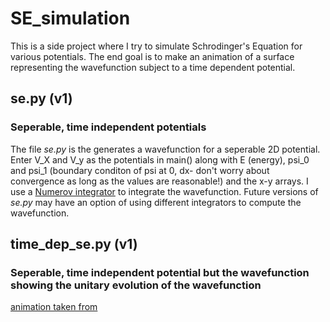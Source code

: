 # SE_simulation
This is a side project where I try to simulate Schrodinger's Equation for various potentials. The end goal is to make an animation of a surface representing the wavefunction subject to a time dependent potential.  

## se.py (v1)
### Seperable, time independent potentials
The file *se.py* is the generates a wavefunction for a seperable 2D potential. Enter V_X and V_y as the potentials in main() along with E (energy), psi_0 and psi_1 (boundary conditon of psi at 0, dx- don't worry about convergence as long as the values are reasonable!) and the x-y arrays. 
I use a [Numerov integrator](https://en.wikipedia.org/wiki/Numerov%27s_method) to integrate the wavefunction. Future versions of *se.py* may have an option of using different integrators to compute the wavefunction. 

## time_dep_se.py (v1)
### Seperable, time independent potential but the wavefunction showing the unitary evolution of the wavefunction
[animation taken from](https://pythonmatplotlibtips.blogspot.com/2018/11/animation-3d-surface-plot-funcanimation-matplotlib.html)
